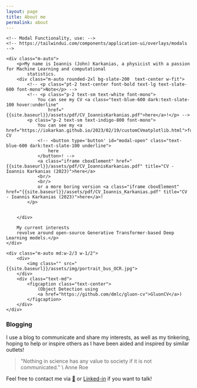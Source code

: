 ```yaml
---
layout: page
title: About me
permalink: about
---
```


<!-- https://stackoverflow.com/questions/40453881/change-of-opacity-using-css-transition-and-vanilla-javascript-works-only-when-fa -->

<div class="md:grid md:grid-cols-2 md:gap-3">

    <!-- Modal Functionality, use: -->
    <!-- https://tailwindui.com/components/application-ui/overlays/modals -->

    <div class="m-auto">
        <p>My name is Ioannis (John) Karkanias, a physicist with a passion for Machine Learning and computational
            statistics.
        <div class="m-auto rounded-2xl bg-slate-200  text-center w-fit">
            <!-- <p class="pt-2 text-center font-bold text-lg text-slate-600 font-mono">Note</p> -->
            <!-- <p class="p-2 text-sm text-white font-mono">
                You can see my CV <a class="text-blue-600 dark:text-slate-100 hover:underline"
                    href="{{site.baseurl}}/assets/pdf/CV_IoannisKarkanias.pdf">here</a>!</p> -->
            <p class="p-2 text-sm text-indigo-800 font-mono">
                You can see my <a href="https://iokarkan.github.io/2023/02/19/customCVmatplotlib.html">funky</a> CV
                <!-- <button type='button' id="modal-open" class="text-blue-600 dark:text-slate-100 underline">
                    here
                </button>! -->
                <a class="iframe cboxElement" href="{{site.baseurl}}/assets/pdf/CV_IoannisKarkanias.pdf" title="CV - Ioannis Karkanias (2023)">here</a>
                <br/>
                <br/>
                or a more boring version <a class="iframe cboxElement" href="{{site.baseurl}}/assets/pdf/CV_Ioannis_Karkanias.pdf" title="CV - Ioannis Karkanias (2023)">here</a>!
            </p>


        </div>

        My current interests
        revolve around open-source Generative Transformer-based Deep Learning models.</p>
    </div>

    <div class="m-auto md:w-2/3 w-1/2">
        <div>
            <img class="" src="{{site.baseurl}}/assets/img/portrait_bus_OCR.jpg">
        </div>
        <div class="text-md">
            <figcaption class="text-center">
                (Object Detection using
                <a href="https://github.com/dmlc/gluon-cv">GluonCV</a>)
            </figcaption>
        </div>
    </div>

</div>

<script>
    jQuery('a.iframe').colorbox({iframe:true, height:"700px", width:"80vw%"});

</script>


<!-- TODO: Education and work summary -->

### Blogging

I use a blog to communicate and share my interests, as well as my tinkering, hoping to help or inspire others as I have
been aided and inspired by similar outlets!

> "Nothing in science has any value to society if it is not communicated." \\
> Anne Roe

Feel free to contact me via [📧](ioannis.karkanias@gmail.com) or
[Linked-in](https://www.linkedin.com/in/ioannis-karkanias-71996a1aa/) if you want to talk!